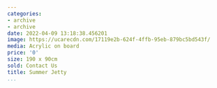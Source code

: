 ```yaml
---
categories:
- archive
- archive
date: 2022-04-09 13:18:38.456201
image: https://ucarecdn.com/17119e2b-624f-4ffb-95eb-879bc5bd543f/
media: Acrylic on board
price: '0'
size: 190 x 90cm
sold: Contact Us
title: Summer Jetty
...
```

